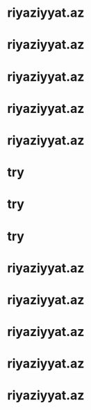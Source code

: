 # riyaziyyat.az
# riyaziyyat.az
# riyaziyyat.az
# riyaziyyat.az
# riyaziyyat.az
# try
# try
# try
# riyaziyyat.az
# riyaziyyat.az
# riyaziyyat.az
# riyaziyyat.az
# riyaziyyat.az

